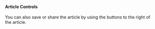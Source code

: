 #### Article Controls

You can also save or share the article by using the buttons to the right of the article.